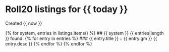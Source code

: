 # Roll20 listings for {{ today }}
Created {{ now }}

{% for system, entries in listings.items() %}
    ## {{ system }}
    {{ entries|length }} found.
    {% for entry in entries %}
        ### {{ entry.title }} :: {{ entry.gm }}
        {{ entry.desc }}
    {% endfor %}
{% endfor %}
